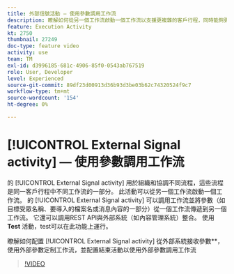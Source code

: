 ```yaml
---
title: 外部信號活動 — 使用參數調用工作流
description: 瞭解如何從另一個工作流啟動一個工作流以支援更複雜的客戶行程，同時能夠更好地監控和響應問題。
feature: Execution Activity
kt: 2750
thumbnail: 27249
doc-type: feature video
activity: use
team: TM
exl-id: d3996185-681c-4906-85f0-0543ab767519
role: User, Developer
level: Experienced
source-git-commit: 89df23d00913d36b93d3be03b62c74320524f9c7
workflow-type: tm+mt
source-wordcount: '154'
ht-degree: 0%

---
```



# [!UICONTROL External Signal activity]  — 使用參數調用工作流

的 [!UICONTROL External Signal activity] 用於組織和協調不同流程，這些流程是同一客戶行程中不同工作流的一部分。 此活動可以從另一個工作流啟動一個工作流。 的 [!UICONTROL External Signal activity] 可以調用工作流並將參數（如目標受眾名稱、要導入的檔案名或消息內容的一部分）從一個工作流傳遞到另一個工作流。 它還可以調用REST API與外部系統（如內容管理系統）整合。 使用 **Test** 活動，test可以在此功能上運行。

瞭解如何配置 [!UICONTROL External Signal activity] 從外部系統接收參數**，使用外部參數定制工作流，並配置結束活動以使用外部參數調用工作流

>[!VIDEO](https://video.tv.adobe.com/v/27249/?quality=12&learn=on)
